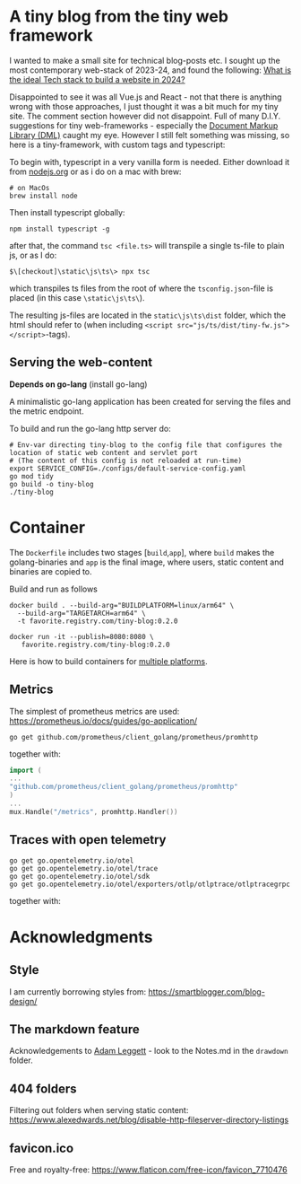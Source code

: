 # A tiny blog from the tiny web framework
I wanted to make a small site for technical blog-posts etc.
I sought up the most contemporary web-stack of 2023-24, and found the following:
[What is the ideal Tech stack to build a website in 2024?](https://dev.to/jakemackie/web-development-in-2024-29d6)

Disappointed to see it was all Vue.js and React - not that there is anything wrong with those approaches, 
I just thought it was a bit much for my tiny site. The comment section however did not disappoint. Full of many D.I.Y. 
suggestions for tiny web-frameworks - especially the 
[Document Markup Library (DML)](https://dml.efpage.de/DML_homepage/index.html) caught my eye.
However I still felt something was missing, so here is a tiny-framework, with custom tags and typescript:

To begin with, typescript in a very vanilla form is needed. Either download it from 
[nodejs.org](https://nodejs.org/en/learn/getting-started/how-to-install-nodejs) or as i do on a mac with brew:
```shell
# on MacOs
brew install node
```
Then install typescript globally:
```shell
npm install typescript -g
```
after that, the command `tsc <file.ts>` will transpile a single ts-file to plain js, or as I do:
```shell
$\[checkout]\static\js\ts\> npx tsc
``` 
which transpiles ts files from the root of where the `tsconfig.json`-file is placed (in this case `\static\js\ts\`).

The resulting js-files are located in the `static\js\ts\dist` folder, which the html should refer to 
(when including `<script src="js/ts/dist/tiny-fw.js"></script>`-tags).  

## Serving the web-content
__**Depends on go-lang**__ (install go-lang)

A minimalistic go-lang application has been created for serving the files and the metric endpoint.

To build and run the go-lang http server do: 
```shell
# Env-var directing tiny-blog to the config file that configures the location of static web content and servlet port
# (The content of this config is not reloaded at run-time)
export SERVICE_CONFIG=./configs/default-service-config.yaml
go mod tidy
go build -o tiny-blog
./tiny-blog
```

# Container
The `Dockerfile` includes two stages [`build`,`app`], where `build` makes the golang-binaries and `app` is the final 
image, where users, static content and binaries are copied to.

Build and run as follows
```shell
docker build . --build-arg="BUILDPLATFORM=linux/arm64" \
  --build-arg="TARGETARCH=arm64" \
  -t favorite.registry.com/tiny-blog:0.2.0

docker run -it --publish=8080:8080 \                                                                                  
   favorite.registry.com/tiny-blog:0.2.0
```

Here is how to build containers for [multiple platforms](https://docs.docker.com/build/building/multi-platform/). 

## Metrics

The simplest of prometheus metrics are used: https://prometheus.io/docs/guides/go-application/
```shell
go get github.com/prometheus/client_golang/prometheus/promhttp
```
together with:
```go
import (
...
"github.com/prometheus/client_golang/prometheus/promhttp"
)
...
mux.Handle("/metrics", promhttp.Handler())
```

## Traces with open telemetry

```shell
go get go.opentelemetry.io/otel
go get go.opentelemetry.io/otel/trace
go get go.opentelemetry.io/otel/sdk
go get go.opentelemetry.io/otel/exporters/otlp/otlptrace/otlptracegrpc
```
together with:



# Acknowledgments
## Style
I am currently borrowing styles from: https://smartblogger.com/blog-design/ 
## The markdown feature
Acknowledgements to [Adam Leggett](https://github.com/adamvleggett) - look to the Notes.md in the `drawdown` folder.
## 404 folders
Filtering out folders when serving static content: https://www.alexedwards.net/blog/disable-http-fileserver-directory-listings
## favicon.ico
Free and royalty-free:
https://www.flaticon.com/free-icon/favicon_7710476
